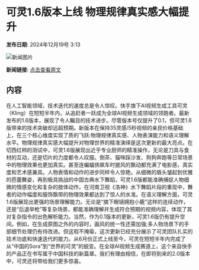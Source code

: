 # 可灵1.6版本上线 物理规律真实感大幅提升

**发布日期**: 2024年12月19号 3:13

![新闻图片](https://upload.chinaz.com/2024/1219/6387020356605623317099447.jpg)

**新闻链接**: [点击查看原文](https://www.aibase.com/zh/news/14103)

## 内容

在人工智能领域，技术迭代的速度总是令人惊叹。快手旗下AI视频生成工具可灵（Kling）在短短半年内，从追赶者一跃成为全球AI视频生成领域的领跑者。最新发布的1.6版本，展现了令人瞩目的技术进步。尽管版本号仅提升了0.1，但可灵1.6版带来的技术突破却远超预期。新版本在保持35灵感/5秒视频的亲民价格基础上，在三个核心维度实现了质的飞跃:物理规律真实感、人物表演能力和语义理解水平。物理规律真实感大幅提升对物理世界的精准演绎是这次更新的最大亮点。在切西红柿的测试中，可灵1.6版展现出近乎专业厨师的精准操作，无论是刀具与食材的互动，还是切片的力度都令人叹服。倒茶、猫咪踩沙发、狗狗奔跑等日常场景中的物理效果也更加真实。甚至连蝙蝠侠飙车时披风的飘动都充满了电影感，真实度和艺术感兼具。人物表情和动作的进步同样令人惊艳。从细微的眉头皱起到优雅的芭蕾舞姿，再到极具挑战的中国古典水下舞蹈，可灵1.6版都能准确捕捉人物细微的情感变化和复杂的肢体动作。在河南卫视《洛神》水下舞蹈片段的重现中，舞者的动作幅度和服饰飘带的物理效果都达到了惊人的水准。在语义理解方面，可灵1.6版展现出更强的场景理解能力。无论是“摘下眼镜拥抱小鹿”这样的连续动作，还是“后退举枪”等复杂场景，都能准确理解并生成符合预期的视频内容，体现了其对复杂指令的出色解析能力。当然，作为0.1版本的更新，可灵1.6版仍有提升空间。例如，在生成原图之外的内容时，画风的统一性还需加强;多人物场景下的手部细节处理仍有待改进。但这瑕不掩瑜，这次更新已经充分展示了可灵团队扎实的技术功底和快速迭代的能力。从6月份正式上线至今，可灵在短短半年内完成了从“中国的Sora”到“世界的可灵”的蜕变。在全球AI视频生成赛道上，这个来自快手的产品正在书写属于中国科技的新篇章。我们有理由相信，在即将到来的2.0版本中，可灵还将带给我们更多惊喜。
